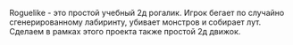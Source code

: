 Roguelike - это простой учебный 2д рогалик.
Игрок бегает по случайно сгенерированному лабиринту, убивает монстров и собирает лут.
Сделаем в рамках этого проекта также простой 2д движок.